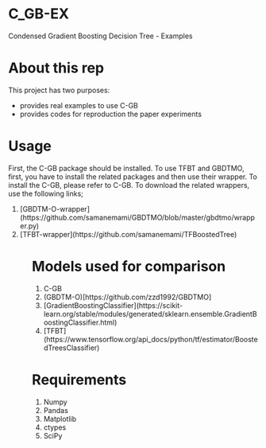 # C_GB-EX
Condensed Gradient Boosting Decision Tree - Examples

# About this rep
This project has two purposes:
<ul>
<li> provides real examples to use C-GB </li>
<li> provides codes for reproduction the paper experiments </li>
</ul>

# Usage
First, the C-GB package should be installed. 
To use TFBT and GBDTMO, first, you have to install the related packages and then use their wrapper.
To install the C-GB, please refer to C-GB.
To download the related wrappers, use the following links;

<ol>
<li>[GBDTM-O-wrapper](https://github.com/samanemami/GBDTMO/blob/master/gbdtmo/wrapper.py)</li>
<li> [TFBT-wrapper](https://github.com/samanemami/TFBoostedTree)</li>
<ol>

# Models used for comparison

<ol>
  <li> C-GB </li>
  <li> (GBDTM-O)[https://github.com/zzd1992/GBDTMO] </li>
  <li> [GradientBoostingClassifier](https://scikit-learn.org/stable/modules/generated/sklearn.ensemble.GradientBoostingClassifier.html)</li>
  <li> [TFBT](https://www.tensorflow.org/api_docs/python/tf/estimator/BoostedTreesClassifier)</li>
</ol>

# Requirements
<ol>
  <li> Numpy </li>
  <li> Pandas </li>
  <li> Matplotlib </li>
  <li> ctypes </li>
  <li> SciPy </li>
</ol>
